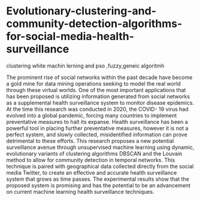 # Evolutionary-clustering-and-community-detection-algorithms-for-social-media-health-surveillance
clustering white machin lerning and pso ,fuzzy,geneic algoritmh

The prominent rise of social networks within the past decade have become a gold mine for data mining
operations seeking to model the real world through these virtual worlds. One of the most important applications
that has been proposed is utilizing information generated from social networks as a supplemental health
surveillance system to monitor disease epidemics. At the time this research was conducted in 2020, the COVID-
19 virus had evolved into a global pandemic, forcing many countries to implement preventative measures
to halt its expanse. Health surveillance has been a powerful tool in placing further preventative measures,
however it is not a perfect system, and slowly collected, misidentified information can prove detrimental
to these efforts. This research proposes a new potential surveillance avenue through unsupervised machine
learning using dynamic, evolutionary variants of clustering algorithms DBSCAN and the Louvain method to
allow for community detection in temporal networks. This technique is paired with geographical data collected
directly from the social media Twitter, to create an effective and accurate health surveillance system that grows
as time passes. The experimental results show that the proposed system is promising and has the potential to
be an advancement on current machine learning health surveillance techniques.


